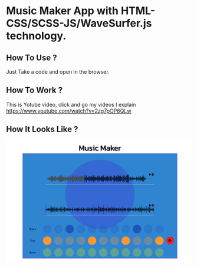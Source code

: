 # Music Maker App with HTML-CSS/SCSS-JS/WaveSurfer.js technology.

## How To Use ? 
Just Take a code and open in the browser.

## How To Work ? 
This is Yotube video, click and go my videos I explain
https://www.youtube.com/watch?v=2zg7pOP6QLw




## How It Looks Like ? 
![İMG](imgs/bb.png "İMG")
